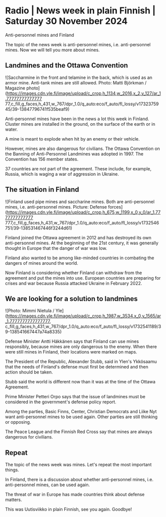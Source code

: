 # Radio \| News week in plain Finnish \| Saturday 30 November 2024

Anti-personnel mines and Finland

The topic of the news week is anti-personnel mines, i.e. anti-personnel mines. Now we will tell you more about mines.

## Landmines and the Ottawa Convention

![Saccharmine in the front and telamine in the back, which is used as an armor mine. Anti-tank mines are still allowed. Photo: Matti Björkman / Magazine photo](https://images.cdn.yle.fi/image/upload/c_crop,h_1134,w_2016,x_2,y_127/ar_1.77777777777777 77,c_fill,g_faces,h_431,w_767/dpr_1.0/q_auto:eco/f_auto/fl_lossy/v1732375945/39-13847796741f535beaf9)

Anti-personnel mines have been in the news a lot this week in Finland. Cluster mines are installed in the ground, on the surface of the earth or in water.

A mine is meant to explode when hit by an enemy or their vehicle.

However, mines are also dangerous for civilians. The Ottawa Convention on the Banning of Anti-Personnel Landmines was adopted in 1997. The Convention has 156 member states.

37 countries are not part of the agreement. These include, for example, Russia, which is waging a war of aggression in Ukraine.

## The situation in Finland

![Finland used pipe mines and saccharine mines. Both are anti-personnel mines, i.e. anti-personnel mines. Picture: Defense forces](https://images.cdn.yle.fi/image/upload/c_crop,h_675,w_1199,x_0,y_0/ar_1.7777777777777 777,c_fill,g_faces,h_431,w_767/dpr_1.0/q_auto:eco/f_auto/fl_lossy/v1732546751/39-138531467446f3244d61)

Finland joined the Ottawa agreement in 2012 and has destroyed its own anti-personnel mines. At the beginning of the 21st century, it was generally thought in Europe that the danger of war was low.

Finland also wanted to be among like-minded countries in combating the dangers of mines around the world.

Now Finland is considering whether Finland can withdraw from the agreement and put the mines into use. European countries are preparing for crises and war because Russia attacked Ukraine in February 2022.

## We are looking for a solution to landmines

![Photo: Mimmi Nietula / Yle](https://images.cdn.yle.fi/image/upload/c_crop,h_1987,w_3534,x_0,y_1565/ar_1.7777777777777777, c_fill,g_faces,h_431,w_767/dpr_1.0/q_auto:eco/f_auto/fl_lossy/v1732541189/39-138541667447a74a8335)

Defense Minister Antti Häkkänen says that Finland can use mines responsibly, because mines are only dangerous to the enemy. When there were still mines in Finland, their locations were marked on maps.

The President of the Republic, Alexander Stubb, said in Ylen's Ykkösaamu that the needs of Finland's defense must first be determined and then action should be taken.

Stubb said the world is different now than it was at the time of the Ottawa Agreement.

Prime Minister Petteri Orpo says that the issue of landmines must be considered in the government's defense policy report.

Among the parties, Basic Finns, Center, Christian Democrats and Liike Nyt want anti-personnel mines to be used again. Other parties are still thinking or opposing.

The Peace League and the Finnish Red Cross say that mines are always dangerous for civilians.

## Repeat

The topic of the news week was mines. Let's repeat the most important things.

In Finland, there is a discussion about whether anti-personnel mines, i.e. anti-personnel mines, can be used again.

The threat of war in Europe has made countries think about defense matters.

This was Uutisviikko in plain Finnish, see you again. Goodbye!

